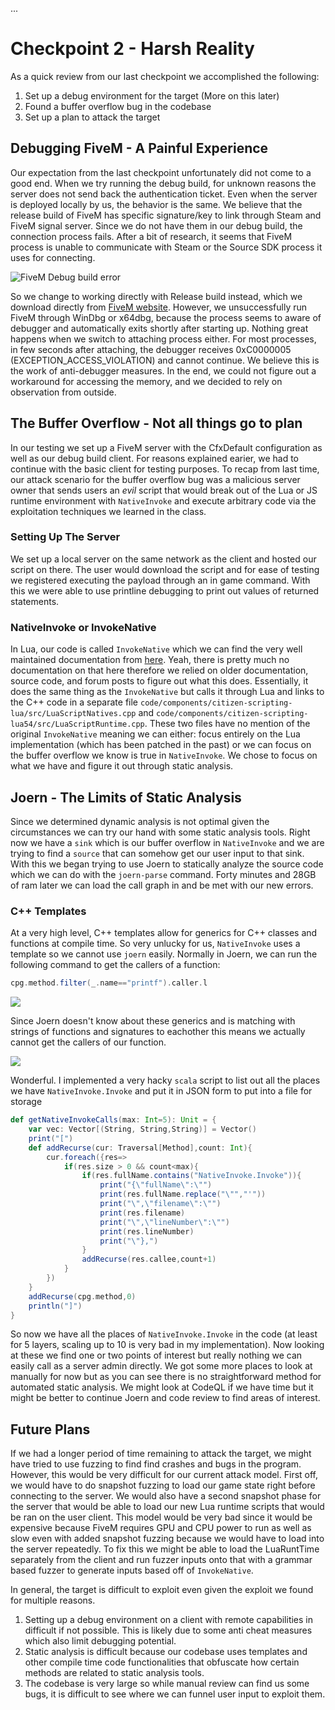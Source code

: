 ...
# Checkpoint 2 - Harsh Reality

As a quick review from our last checkpoint we accomplished the following:
1. Set up a  debug environment for the target (More on this later)
2. Found a buffer overflow bug in the codebase
3. Set up a plan to attack the target


## Debugging FiveM - A Painful Experience

Our expectation from the last checkpoint unfortunately did not come to a good end.
When we try running the debug build, for unknown reasons the server does not send
back the authentication ticket. Even when the server is deployed locally by us,
the behavior is the same. We believe that the release build of FiveM has
specific signature/key to link through Steam and FiveM signal server. Since we
do not have them in our debug build, the connection process fails. After a bit of research, it seems that FiveM process is unable to communicate with Steam or the Source SDK process it uses for connecting.

![FiveM Debug build error](./images/Screenshot%202023-05-07%20185543.png)

So we change to working directly with Release build instead, which we download
directly from [FiveM website](https://fivem.net/).
However, we unsuccessfully run FiveM through WinDbg or x64dbg,
because the process seems to aware of debugger and automatically exits shortly after starting up.
Nothing great happens when we switch to attaching process either.
For most processes, in few seconds after attaching, the debugger receives
0xC0000005 (EXCEPTION_ACCESS_VIOLATION) and cannot continue. We believe this
is the work of anti-debugger measures.
In the end, we could not figure out a workaround for accessing the memory,
and we decided to rely on observation from outside.

## The Buffer Overflow - Not all things go to plan

In our testing we set up a FiveM server with the CfxDefault configuration as well as our debug build client. For reasons explained earier, we had to continue with the basic client for testing purposes. To recap from last time, our attack scenario for the buffer overflow bug was a malicious server owner that sends users an *evil* script that would break out of the Lua or JS runtime environment with `NativeInvoke` and execute arbitrary code via the exploitation techniques we learned in the class.


### Setting Up The Server

We set up a local server on the same network as the client and hosted our script on there. The user would download the script and for ease of testing we registered executing the payload through an in game command. With this we were able to use printline debugging to print out values of returned statements. 

### NativeInvoke or InvokeNative
In Lua, our code is called `InvokeNative` which we can find the very well maintained documentation from [here](https://docs.fivem.net/docs/scripting-reference/runtimes/lua/functions/Citizen.InvokeNative). Yeah, there is pretty much no documentation on that here therefore we relied on older documentation, source code, and forum posts to figure out what this does. Essentially, it does the same thing as the `InvokeNative` but calls it through Lua and links to the C++ code in a separate file `code/components/citizen-scripting-lua/src/LuaScriptNatives.cpp` and `code/components/citizen-scripting-lua54/src/LuaScriptRuntime.cpp`. These two files have no mention of the original `InvokeNative` meaning we can either: focus entirely on the Lua implementation (which has been patched in the past) or we can focus on the buffer overflow we know is true in `NativeInvoke`. We chose to focus on what we have and figure it out through static analysis.


## Joern - The Limits of Static Analysis

Since we determined dynamic analysis is not optimal given the circumstances we can try our hand with some static analysis tools. Right now we have a `sink` which is our buffer overflow in `NativeInvoke` and we are trying to find a `source` that can somehow get our user input to that sink. With this we began trying to use Joern to statically analyze the source code which we can do with the `joern-parse` command. Forty minutes and 28GB of ram later we can load the call graph in and be met with our new errors.

### C++ Templates 

At a very high level, C++ templates allow for generics for C++ classes and functions at compile time. So very unlucky for us, `NativeInvoke` uses a template so we cannot use `joern` easily. Normally in Joern, we can run the following command to get the callers of a function:

```scala
cpg.method.filter(_.name=="printf").caller.l
```

![](./images/ihatetemplates.png)

Since Joern doesn't know about these generics and is matching with strings of functions and signatures to eachother this means we actually cannot get the callers of our function. 

![](./images/gg.png)

Wonderful. I implemented a very hacky `scala` script to list out all the places we have `NativeInvoke.Invoke` and put it in JSON form to put into a file for storage

```scala
def getNativeInvokeCalls(max: Int=5): Unit = {
    var vec: Vector[(String, String,String)] = Vector()
    print("[")
    def addRecurse(cur: Traversal[Method],count: Int){
        cur.foreach({res=>
            if(res.size > 0 && count<max){
                if(res.fullName.contains("NativeInvoke.Invoke")){
                    print("{\"fullName\":\"")
                    print(res.fullName.replace("\"","'"))
                    print("\",\"filename\":\"")
                    print(res.filename)
                    print("\",\"lineNumber\":\"")
                    print(res.lineNumber)
                    print("\"},")
                }
                addRecurse(res.callee,count+1)
            }
        })
    }
    addRecurse(cpg.method,0)
    println("]")
}
```

So now we have all the places of `NativeInvoke.Invoke` in the code (at least for 5 layers, scaling up to 10 is very bad in my implementation). Now looking at these we find one or two points of interest but really nothing we can easily call as a server admin directly. We got some more places to look at manually for now but as you can see there is no straightforward method for automated static analysis. We might look at CodeQL if we have time but it might be better to continue Joern and code review to find areas of interest.


## Future Plans 

If we had a longer period of time remaining to attack the target, we might have tried to use fuzzing to find find crashes and bugs in the program. However, this would be very difficult for our current attack model. First off, we would have to do snapshot fuzzing to load our game state right before connecting to the server. We would also have a second snapshot phase for the server that would be able to load our new Lua runtime scripts that would be ran on the user client. This model would be very bad since it would be expensive because FiveM requires GPU and CPU power to run as well as slow even with added snapshot fuzzing because we would have to load into the server repeatedly. To fix this we might be able to load the LuaRuntTime separately from the client and run fuzzer inputs onto that with a grammar based fuzzer to generate inputs based off of `InvokeNative`. 

In general, the target is difficult to exploit even given the exploit we found for multiple reasons. 

1. Setting up a debug environment on a client with remote capabilities in difficult if not possible. This is likely due to some anti cheat measures which also limit debugging potential.
2. Static analysis is difficult because our codebase uses templates and other compile time code functionalities that obfuscate how certain methods are related to static analysis tools. 
3. The codebase is very large so while manual review can find us some bugs, it is difficult to see where we can funnel user input to exploit them. 
